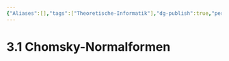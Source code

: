```yaml
---
{"Aliases":[],"tags":["Theoretische-Informatik"],"dg-publish":true,"permalink":"/02-all-notes/3-1-chomsky-normalformen/","dgHomeLink":true,"dgPassFrontmatter":true}
---
```


# 3.1 Chomsky-Normalformen